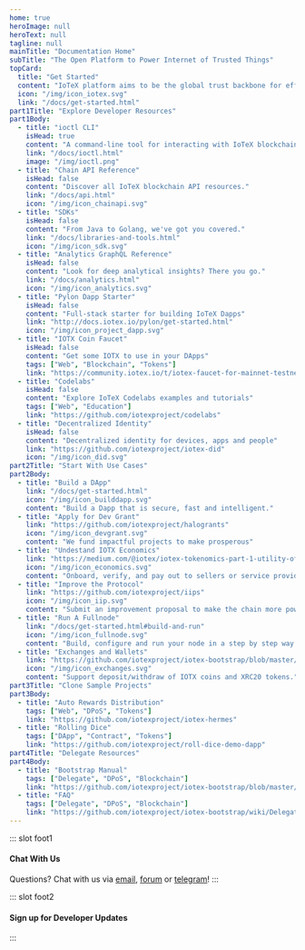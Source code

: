 ```yaml
---
home: true
heroImage: null
heroText: null
tagline: null
mainTitle: "Documentation Home"
subTitle: "The Open Platform to Power Internet of Trusted Things"
topCard:
  title: "Get Started"
  content: "IoTeX platform aims to be the global trust backbone for efficiently connecting distinct parties, where blockchain is the root of trust for this open platform."
  icon: "/img/icon_iotex.svg"
  link: "/docs/get-started.html"
part1Title: "Explore Developer Resources"
part1Body:
  - title: "ioctl CLI"
    isHead: true
    content: "A command-line tool for interacting with IoTeX blockchains."
    link: "/docs/ioctl.html"
    image: "/img/ioctl.png"
  - title: "Chain API Reference"
    isHead: false
    content: "Discover all IoTeX blockchain API resources."
    link: "/docs/api.html"
    icon: "/img/icon_chainapi.svg"
  - title: "SDKs"
    isHead: false
    content: "From Java to Golang, we've got you covered."
    link: "/docs/libraries-and-tools.html"
    icon: "/img/icon_sdk.svg"
  - title: "Analytics GraphQL Reference"
    isHead: false
    content: "Look for deep analytical insights? There you go."
    link: "/docs/analytics.html"
    icon: "/img/icon_analytics.svg"
  - title: "Pylon Dapp Starter"
    isHead: false
    content: "Full-stack starter for building IoTeX Dapps"
    link: "http://docs.iotex.io/pylon/get-started.html"
    icon: "/img/icon_project_dapp.svg"
  - title: "IOTX Coin Faucet"
    isHead: false
    content: "Get some IOTX to use in your DApps"
    tags: ["Web", "Blockchain", "Tokens"]
    link: "https://community.iotex.io/t/iotex-faucet-for-mainnet-testnet-tokens/1339"
  - title: "Codelabs"
    isHead: false
    content: "Explore IoTeX Codelabs examples and tutorials"
    tags: ["Web", "Education"]
    link: "https://github.com/iotexproject/codelabs"
  - title: "Decentralized Identity"
    isHead: false
    content: "Decentralized identity for devices, apps and people"
    link: "https://github.com/iotexproject/iotex-did"
    icon: "/img/icon_did.svg"
part2Title: "Start With Use Cases"
part2Body:
  - title: "Build a DApp"
    link: "/docs/get-started.html"
    icon: "/img/icon_builddapp.svg"
    content: "Build a Dapp that is secure, fast and intelligent."
  - title: "Apply for Dev Grant"
    link: "https://github.com/iotexproject/halogrants"
    icon: "/img/icon_devgrant.svg"
    content: "We fund impactful projects to make prosperous"
  - title: "Undestand IOTX Economics"
    link: "https://medium.com/@iotex/iotex-tokenomics-part-1-utility-of-the-iotx-token-781ff9c866e3"
    icon: "/img/icon_economics.svg"
    content: "Onboard, verify, and pay out to sellers or service providers."
  - title: "Improve the Protocol"
    link: "https://github.com/iotexproject/iips"
    icon: "/img/icon_iip.svg"
    content: "Submit an improvement proposal to make the chain more powerful."
  - title: "Run A Fullnode"
    link: "/docs/get-started.html#build-and-run"
    icon: "/img/icon_fullnode.svg"
    content: "Build, configure and run your node in a step by step way."
  - title: "Exchanges and Wallets"
    link: "https://github.com/iotexproject/iotex-bootstrap/blob/master/integration/exchange.md"
    icon: "/img/icon_exchanges.svg"
    content: "Support deposit/withdraw of IOTX coins and XRC20 tokens."
part3Title: "Clone Sample Projects"
part3Body:
  - title: "Auto Rewards Distribution"
    tags: ["Web", "DPoS", "Tokens"]
    link: "https://github.com/iotexproject/iotex-hermes"
  - title: "Rolling Dice"
    tags: ["DApp", "Contract", "Tokens"]
    link: "https://github.com/iotexproject/roll-dice-demo-dapp"
part4Title: "Delegate Resources"
part4Body:
  - title: "Bootstrap Manual"
    tags: ["Delegate", "DPoS", "Blockchain"]
    link: "https://github.com/iotexproject/iotex-bootstrap/blob/master/README.md"
  - title: "FAQ"
    tags: ["Delegate", "DPoS", "Blockchain"]
    link: "https://github.com/iotexproject/iotex-bootstrap/wiki/Delegate-Q&A"
---
```


<Home-Content />

::: slot foot1

#### Chat With Us

Questions? Chat with us via [email](mailto:support@iotex.io), [forum](https://community.iotex.io/c/research-development/protocol) or [telegram](https://t.me/IoTeXGroup)!
:::

::: slot foot2

#### Sign up for Developer Updates

<Home-Subscribe />
:::
